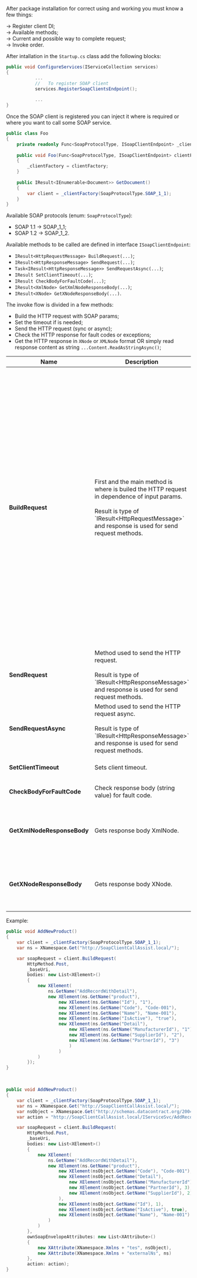 After package installation for correct using and working you must know a few things:

-> Register client DI; <br/>
-> Available methods;  <br/>
-> Current and possible way to complete request;  <br/>
-> Invoke order. <br/>

After intallation in the `Startup.cs` class add the following blocks:
```csharp
public void ConfigureServices(IServiceCollection services)
{
           ...
           //   To register SOAP client
           services.RegisterSoapClientsEndpoint();
           
           ...
}
```

Once the SOAP client is registered you can inject it where is required or where you want to call some SOAP service.

```csharp
public class Foo
{
    private readonly Func<SoapProtocolType, ISoapClientEndpoint> _clientFactory;
    
    public void Foo(Func<SoapProtocolType, ISoapClientEndpoint> clientFactory)
    {
        _clientFactory = clientFactory;
    }
    
    public IResult<IEnumerable<Document>> GetDocument()
    {
        var client = _clientFactory(SoapProtocolType.SOAP_1_1);
    }
}
```

Available SOAP protocols (enum: `SoapProtocolType`):
 - SOAP 1.1 -> SOAP_1_1;
 - SOAP 1.2 -> SOAP_1_2.
 
 Available methods to be called are defined in interface `ISoapClientEndpoint`:
 
 - `IResult<HttpRequestMessage> BuildRequest(...)`;
 - `IResult<HttpResponseMessage> SendRequest(...)`;
 - `Task<IResult<HttpResponseMessage>> SendRequestAsync(...)`;
 - `IResult SetClientTimeout(...)`;
 - `IResult CheckBodyForFaultCode(...)`;
 - `IResult<XmlNode> GetXmlNodeResponseBody(...)`;
 - `IResult<XNode> GetXNodeResponseBody(...)`.
 
 The invoke flow is divided in a few methods:
 
 - Build the HTTP request with SOAP params;
 - Set the timeout if is needed;
 - Send the HTTP request (sync or async);
 - Check the HTTP response for fault codes or exceptions;
 - Get the HTTP response in `XNode` or `XMLNode` format OR simply read response content as string `...Content.ReadAsStringAsync()`;
 

<table>
	<thead>
		<tr>
			<th>Name</th>
			<th>Description</th>
			<th>Available parameters</th>
		</tr>
	</thead>
	<tbody>
		<tr>
			<td>
				<b>BuildRequest</b>
			</td>
			<td>
		First and the main method is where is builed the HTTP request in dependence of input params.
		<br/>
				<br/>
		Result is type of `IResult&lt;HttpRequestMessage&gt;` and response is used for send request methods.
		</td>
			<td>
				<b>HttpMethod method</b> -> the HTTP method used to send the request (`GET` or `POST`). <br/>
				<b>Uri endpoint</b> -> Service URL where will be sending the request.<br/>
				<b>IEnumerable&lt;XElement&gt; bodies</b> -> An array of `XElement` which represents the SOAP body content.<br/>
				<b>IEnumerable&lt;XElement&gt; headers</b> -> An array of `XElement` which represents the SOAP header content.<br/>
				<b>Encoding bodyEncoding</b> -> Represent which algorithm will be used to encode the content, default UTF8.<br/>
				<b>string action</b> -> The current method action URL.<br/>
				<b> IEnumerable&lt;XAttribute&gt; ownSoapEnvelopeAttributes</b> -> SOAP Envelope additional defined attributes.<br/>
				<b>Dictionary&lt;string, IEnumerable&lt;string&gt;&gt; httpClientHeaders</b> -> HTTP client custom header variables.<br/>
				<b>bool buildGetRequestAsSlashUrl</b> -> Indicates that if the HTTP method is GET, then the current request will be generated as normal SOAP or as URL with slash between params.<br/>
			</td>
		</tr>
		<tr>
			<td>
				<b>SendRequest</b>
			</td>
			<td>
	    Method used to send the HTTP request.
		<br/>
				<br/>
		Result is type of `IResult&lt;HttpResponseMessage&gt;` and response is used for send request methods.
	    </td>
			<td>
				<b>HttpRequestMessage request</b> -> The HTTP request parameter. <br/>
			</td>
		</tr>
		<tr>
			<td>
				<b>SendRequestAsync</b>
			</td>
			<td>
	    Method used to send the HTTP request async.
		<br/>
				<br/>
		Result is type of `IResult&lt;HttpResponseMessage&gt;` and response is used for send request methods.
	    </td>
			<td>
				<b>HttpRequestMessage request</b> -> The HTTP request parameter. <br/>
				<b>CancellationToken cancellationToken</b> -> A token that allows processing to be cancelled. <br/>
			</td>
		</tr>
		<tr>
			<td>
				<b>SetClientTimeout</b>
			</td>
			<td>Sets client timeout.</td>
			<td>
				<b>TimeSpan clientTimeout</b> -> The client timeout as TimeSpan. <br/>
			</td>
		</tr>
		<tr>
			<td>
				<b>CheckBodyForFaultCode</b>
			</td>
			<td> 
	    Check response body (string value) for fault code.
	    </td>
			<td>
				<b>string soapResponse</b> -> The SOAP response body readed as string value. <br/>
			</td>
		</tr>
		<tr>
			<td>
				<b>GetXmlNodeResponseBody</b>
			</td>
			<td>
	    Gets response body XmlNode.
	    </td>
			<td>
				<b>string soapResponse</b> -> The SOAP response body readed as string value. <br/>
				<b>string soapNamespace</b> -> TThe SOAP namespace. <br/>
				<b>string soapXmlBodyTag</b> -> The SOAP XML body tag. <br/>
			</td>
		</tr>
		<tr>
			<td>
				<b>GetXNodeResponseBody</b>
			</td>
			<td>
	    Gets response body XNode.
	    </td>
			<td>
				<b>string soapResponse</b> -> The SOAP response body readed as string value. <br/>
				<b>string soapNamespace</b> -> TThe SOAP namespace. <br/>
				<b>string soapXmlBodyTag</b> -> The SOAP XML body tag. <br/>
			</td>
		</tr>
	</tbody>
</table>

Example:

```csharp
public void AddNewProduct()
{
    var client = _clientFactory(SoapProtocolType.SOAP_1_1);
    var ns = XNamespace.Get("http://SoapClientCallAssist.local/");

    var soapRequest = client.BuildRequest(
        HttpMethod.Post,
        _baseUri,
        bodies: new List<XElement>()
        {
            new XElement(
                ns.GetName("AddRecordWithDetail"),
                new XElement(ns.GetName("product"),
                    new XElement(ns.GetName("Id"), "1"),
                    new XElement(ns.GetName("Code"), "Code-001"),
                    new XElement(ns.GetName("Name"), "Name-001"),
                    new XElement(ns.GetName("IsActive"), "true"),
                    new XElement(ns.GetName("Detail"),
                        new XElement(ns.GetName("ManufacturerId"), "1"),
                        new XElement(ns.GetName("SupplierId"), "2"),
                        new XElement(ns.GetName("PartnerId"), "3")
                        )
                    )
            )
        });
}
```
<br />

```csharp
public void AddNewProduct()
{
    var client = _clientFactory(SoapProtocolType.SOAP_1_1);
    var ns = XNamespace.Get("http://SoapClientCallAssist.local/");
    var nsObject = XNamespace.Get("http://schemas.datacontract.org/2004/07/TestSoapServiceN45.Dto");
    var action = "http://SoapClientCallAssist.local/IServiceSvc/AddRecordWithDetail";

    var soapRequest = client.BuildRequest(
        HttpMethod.Post,
        _baseUri,
        bodies: new List<XElement>()
        {
            new XElement(
                ns.GetName("AddRecordWithDetail"),
                new XElement(ns.GetName("product"),
                    new XElement(nsObject.GetName("Code"), "Code-001"),
                    new XElement(nsObject.GetName("Detail"),
                        new XElement(nsObject.GetName("ManufacturerId"), 1),
                        new XElement(nsObject.GetName("PartnerId"), 3),
                        new XElement(nsObject.GetName("SupplierId"), 2)
                    ),
                    new XElement(nsObject.GetName("Id"), 1),
                    new XElement(nsObject.GetName("IsActive"), true),
                    new XElement(nsObject.GetName("Name"), "Name-001")
                )
            )
        },
        ownSoapEnvelopeAttributes: new List<XAttribute>()
        {
            new XAttribute(XNamespace.Xmlns + "tes", nsObject),
            new XAttribute(XNamespace.Xmlns + "externalNs", ns)
        },
        action: action);
}
```



